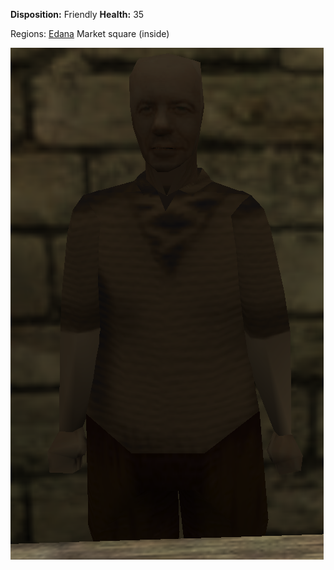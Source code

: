 **Disposition:** Friendly
**Health:** 35

Regions:
	[Edana](../Edana.md)
		Market square (inside)

![](../../../articleassets/npc/npc-travelingmerchant.png)
